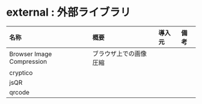 # external : 外部ライブラリ

| 名称 | 概要 | 導入元 | 備考 |
| :-- | :-- | :-- | :-- |
| Browser Image Compression | ブラウザ上での画像圧縮 |  |  |
| cryptico |  |  |  |
| jsQR |  |  |  |
| qrcode |  |  |  |
